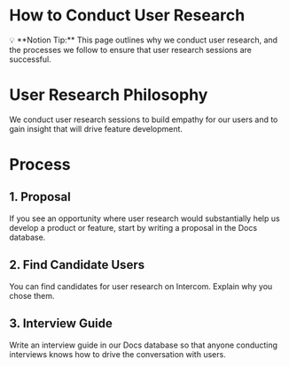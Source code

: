 # How to Conduct User Research

<aside>
💡 **Notion Tip:** This page outlines why we conduct user research, and the processes we follow to ensure that user research sessions are successful.

</aside>

# User Research Philosophy

We conduct user research sessions to build empathy for our users and to gain insight that will drive feature development. 

# Process

## 1. Proposal

If you see an opportunity where user research would substantially help us develop a product or feature, start by writing a proposal in the Docs database.

## 2. Find Candidate Users

You can find candidates for user research on Intercom. Explain why you chose them.

## 3. Interview Guide

Write an interview guide in our Docs database so that anyone conducting interviews knows how to drive the conversation with users.